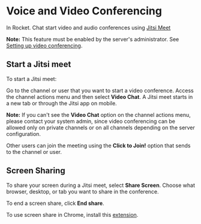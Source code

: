 # Voice and Video Conferencing

In Rocket. Chat start video and audio conferences using [Jitsi Meet](https://jitsi.org/jitsi-meet/)

**Note:** This feature must be enabled by the server's administrator. See [Setting up video conferencing](../../administrator-guides/setting-up-video-conferencing).

## Start a Jitsi meet

To start a Jitsi meet:

Go to the channel or user that you want to start a video conference.
Access the channel actions menu and then select **Video Chat**. A Jitsi meet starts in a new tab or through the Jitsi app on mobile.

**Note:** If you can't see the **Video Chat** option on the channel actions menu, please contact your system admin, since video conferencing can be allowed only on private channels or on all channels depending on the server configuration.

Other users can join the meeting using the **Click to Join!** option that sends to the channel or user.

## Screen Sharing

To share your screen during a Jitsi meet, select **Share Screen**. Choose what browser, desktop, or tab you want to share in the conference.

To end a screen share, click **End share**.

To use screen share in Chrome, install this [extension](https://chrome.google.com/webstore/detail/rocketchat-screen-share/nocfbnnmjnndkbipkabodnheejiegccf).
